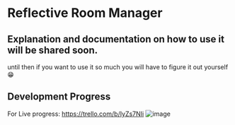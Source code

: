 # Reflective Room Manager
 
## Explanation and documentation on how to use it will be shared soon.
until then if you want to use it so much you will have to figure it out yourself 😁

## Development Progress
For Live progress: https://trello.com/b/IyZs7NIi
![image](https://github.com/ibrahimAlbyrk/Reflective-Room-Manager/assets/47694762/a6097a33-3b80-48b6-9180-a854cbddaebf)
